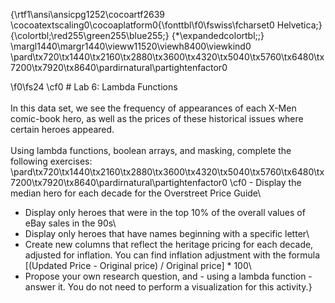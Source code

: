 {\rtf1\ansi\ansicpg1252\cocoartf2639
\cocoatextscaling0\cocoaplatform0{\fonttbl\f0\fswiss\fcharset0 Helvetica;}
{\colortbl;\red255\green255\blue255;}
{\*\expandedcolortbl;;}
\margl1440\margr1440\vieww11520\viewh8400\viewkind0
\pard\tx720\tx1440\tx2160\tx2880\tx3600\tx4320\tx5040\tx5760\tx6480\tx7200\tx7920\tx8640\pardirnatural\partightenfactor0

\f0\fs24 \cf0 # Lab 6: Lambda Functions\
\
In this data set, we see the frequency of appearances of each X-Men comic-book hero, as well as the prices of these historical issues where certain heroes appeared.\
\
Using lambda functions, boolean arrays, and masking, complete the following exercises:\
\pard\tx720\tx1440\tx2160\tx2880\tx3600\tx4320\tx5040\tx5760\tx6480\tx7200\tx7920\tx8640\pardirnatural\partightenfactor0
\cf0 - Display the median hero for each decade for the Overstreet Price Guide\
- Display only heroes that were in the top 10% of the overall values of eBay sales in the 90s\
- Display only heroes that have names beginning with a specific letter\
- Create new columns that reflect the heritage pricing for each decade, adjusted for inflation. You can find inflation adjustment with the formula [(Updated Price - Original price) / Original price] * 100\
- Propose your own research question, and - using a lambda function - answer it. You do not need to perform a visualization for this activity.}